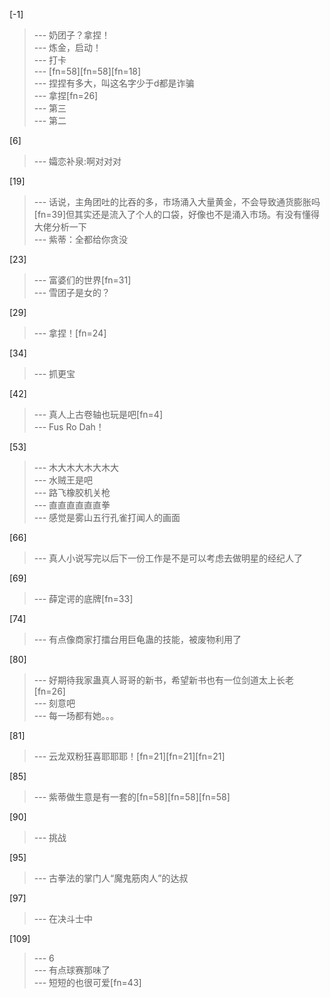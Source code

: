 
[-1] 
>--- 奶团子？拿捏！<br>
>--- 炼金，启动！<br>
>--- 打卡<br>
>--- [fn=58][fn=58][fn=18]<br>
>--- 捏捏有多大，叫这名字少于d都是诈骗<br>
>--- 拿捏[fn=26]<br>
>--- 第三<br>
>--- 第二<br>

[6] 
>--- 孀恋补泉:啊对对对<br>

[19] 
>--- 话说，主角团吐的比吞的多，市场涌入大量黄金，不会导致通货膨胀吗[fn=39]但其实还是流入了个人的口袋，好像也不是涌入市场。有没有懂得大佬分析一下<br>
>--- 紫蒂：全都给你贪没<br>

[23] 
>--- 富婆们的世界[fn=31]<br>
>--- 雪团子是女的？<br>

[29] 
>--- 拿捏！[fn=24]<br>

[34] 
>--- 抓更宝<br>

[42] 
>--- 真人上古卷轴也玩是吧[fn=4]<br>
>--- Fus Ro Dah！<br>

[53] 
>--- 木大木大木大木大<br>
>--- 水贼王是吧<br>
>--- 路飞橡胶机关枪<br>
>--- 直直直直直直拳<br>
>--- 感觉是雾山五行孔雀打闻人的画面<br>

[66] 
>--- 真人小说写完以后下一份工作是不是可以考虑去做明星的经纪人了<br>

[69] 
>--- 薛定谔的底牌[fn=33]<br>

[74] 
>--- 有点像商家打擂台用巨龟蛊的技能，被废物利用了<br>

[80] 
>--- 好期待我家蛊真人哥哥的新书，希望新书也有一位剑道太上长老[fn=26]<br>
>--- 刻意吧<br>
>--- 每一场都有她。。。<br>

[81] 
>--- 云龙双粉狂喜耶耶耶！[fn=21][fn=21][fn=21]<br>

[85] 
>--- 紫蒂做生意是有一套的[fn=58][fn=58][fn=58]<br>

[90] 
>--- 挑战<br>

[95] 
>--- 古拳法的掌门人“魔鬼筋肉人”的达叔<br>

[97] 
>--- 在决斗士中<br>

[109] 
>--- 6<br>
>--- 有点球赛那味了<br>
>--- 短短的也很可爱[fn=43]<br>
